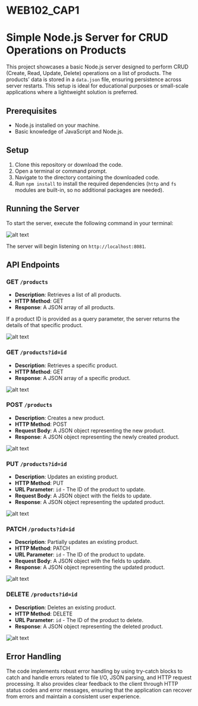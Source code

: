 # WEB102_CAP1
# Simple Node.js Server for CRUD Operations on Products

This project showcases a basic Node.js server designed to perform CRUD (Create, Read, Update, Delete) operations on a list of products. The products' data is stored in a `data.json` file, ensuring persistence across server restarts. This setup is ideal for educational purposes or small-scale applications where a lightweight solution is preferred.

## Prerequisites

- Node.js installed on your machine.
- Basic knowledge of JavaScript and Node.js.

## Setup

1. Clone this repository or download the code.
2. Open a terminal or command prompt.
3. Navigate to the directory containing the downloaded code.
4. Run `npm install` to install the required dependencies (`http` and `fs`  modules are built-in, so no additional packages are needed).

## Running the Server

To start the server, execute the following command in your terminal:

![alt text](/assets/1.png)

The server will begin listening on `http://localhost:8081`.

## API Endpoints

### GET `/products`

- **Description**: Retrieves a list of all products.
- **HTTP Method**: GET
- **Response**: A JSON array of all products.

If a product ID is provided as a query parameter, the server returns the details of that specific product.

![alt text](/assets/2.png)

### GET `/products?id=id`

- **Description**: Retrieves a specific product.
- **HTTP Method**: GET
- **Response**: A JSON array of a specific product.

![alt text](/assets/3.png)


### POST `/products`

- **Description**: Creates a new product.
- **HTTP Method**: POST
- **Request Body**: A JSON object representing the new product.
- **Response**: A JSON object representing the newly created product.

![alt text](/assets/4.png)


### PUT `/products?id=id`

- **Description**: Updates an existing product.
- **HTTP Method**: PUT
- **URL Parameter**: `id` - The ID of the product to update.
- **Request Body**: A JSON object with the fields to update.
- **Response**: A JSON object representing the updated product.

![alt text](/assets/5.png)

### PATCH `/products?id=id`

- **Description**: Partially updates an existing product.
- **HTTP Method**: PATCH
- **URL Parameter**: `id` - The ID of the product to update.
- **Request Body**: A JSON object with the fields to update.
- **Response**: A JSON object representing the updated product.

![alt text](/assets/6.png)

### DELETE `/products?id=id`

- **Description**: Deletes an existing product.
- **HTTP Method**: DELETE
- **URL Parameter**: `id` - The ID of the product to delete.
- **Response**: A JSON object representing the deleted product.

![alt text](/assets/7.png)

## Error Handling

The code implements robust error handling by using try-catch blocks to catch and handle errors related to file I/O, JSON parsing, and HTTP request processing. It also provides clear feedback to the client through HTTP status codes and error messages, ensuring that the application can recover from errors and maintain a consistent user experience.